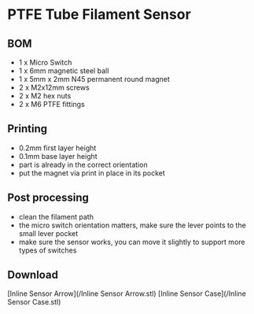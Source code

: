 # PTFE Tube Filament Sensor

## BOM
- 1 x Micro Switch
- 1 x 6mm magnetic steel ball
- 1 x 5mm x 2mm N45 permanent round magnet
- 2 x M2x12mm screws 
- 2 x M2 hex nuts
- 2 x M6 PTFE fittings

## Printing
- 0.2mm first layer height
- 0.1mm base layer height
- part is already in the correct orientation
- put the magnet via print in place in its pocket

## Post processing
- clean the filament path
- the micro switch orientation matters, make sure the lever points to the small lever pocket
- make sure the sensor works, you can move it slightly to support more types of switches

## Download
[Inline Sensor Arrow](/Inline Sensor Arrow.stl)
[Inline Sensor Case](/Inline Sensor Case.stl)
